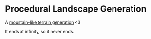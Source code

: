 # Procedural Landscape Generation

A [mountain-like terrain generation](https://tdado.github.io/LandscapeGeneration/) <3 

It ends at infinity, so it never ends.
